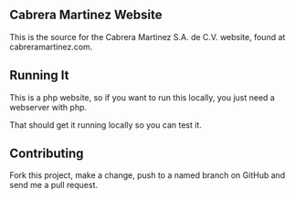 ## Cabrera Martinez Website ##

This is the source for the Cabrera Martinez S.A. de C.V. website, found at cabreramartinez.com.

## Running It ##

This is a php website, so if you want to run this locally, you just need a webserver with php.

That should get it running locally so you can test it.  

## Contributing ##

Fork this project, make a change, push to a named branch on GitHub and send me a pull request.